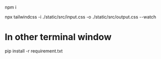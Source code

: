 npm i

npx tailwindcss -i ./static/src/input.css -o ./static/src/output.css --watch

# In other terminal window

pip install -r requirement.txt
